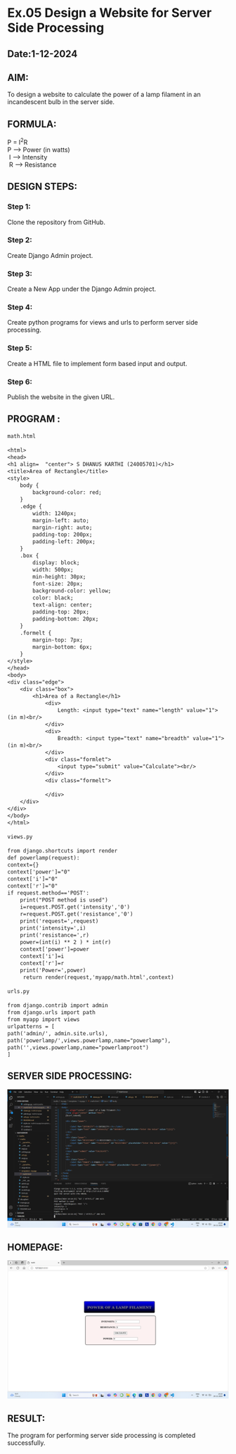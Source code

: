 # Ex.05 Design a Website for Server Side Processing
## Date:1-12-2024

## AIM:
 To design a website to calculate the power of a lamp filament in an incandescent bulb in the server side. 


## FORMULA:
P = I<sup>2</sup>R
<br> P --> Power (in watts)
<br> I --> Intensity
<br> R --> Resistance

## DESIGN STEPS:

### Step 1:
Clone the repository from GitHub.

### Step 2:
Create Django Admin project.

### Step 3:
Create a New App under the Django Admin project.

### Step 4:
Create python programs for views and urls to perform server side processing.

### Step 5:
Create a HTML file to implement form based input and output.

### Step 6:
Publish the website in the given URL.

## PROGRAM :

    math.html

    <html>
    <head>
    <h1 align=	"center"> S DHANUS KARTHI (24005701)</h1>
    <title>Area of Rectangle</title>
    <style>
        body {
            background-color: red;
        }
        .edge {
            width: 1240px;
            margin-left: auto;
            margin-right: auto;
            padding-top: 200px;
            padding-left: 200px;
        }
        .box { 
            display: block;
            width: 500px;
            min-height: 30px;
            font-size: 20px;
            background-color: yellow;
            color: black;
            text-align: center;
            padding-top: 20px;
            padding-bottom: 20px;
        }
        .formelt {
            margin-top: 7px;
            margin-bottom: 6px;
        }
    </style>
    </head>
    <body>
    <div class="edge">
        <div class="box">
            <h1>Area of a Rectangle</h1>
                <div>
                    Length: <input type="text" name="length" value="1"> (in m)<br/>
                </div>
                <div>
                    Breadth: <input type="text" name="breadth" value="1"> (in m)<br/>
                </div>
                <div class="formlet">
                    <input type="submit" value="Calculate"><br/>
                </div>
                <div class="formelt">
                   
                </div>
        </div>
    </div>
    </body>
    </html>

    views.py

    from django.shortcuts import render
    def powerlamp(request): 
    context={} 
    context['power']="0" 
    context['i']="0" 
    context['r']="0" 
    if request.method=='POST': 
        print("POST method is used")
        i=request.POST.get('intensity','0')
        r=request.POST.get('resistance','0')
        print('request=',request) 
        print('intensity=',i) 
        print('resistance=',r) 
        power=(int(i) ** 2 ) * int(r) 
        context['power']=power
        context['i']=i
        context['r']=r 
        print('Power=',power) 
         return render(request,'myapp/math.html',context)

    urls.py

    from django.contrib import admin 
    from django.urls import path 
    from myapp import views 
    urlpatterns = [ 
    path('admin/', admin.site.urls), 
    path('powerlamp/',views.powerlamp,name="powerlamp"),
    path('',views.powerlamp,name="powerlamproot")
    ]
## SERVER SIDE PROCESSING:

![alt text](<Screenshot 2024-11-29 141457-1.png>)

## HOMEPAGE:

![alt text](<Screenshot 2024-11-29 141445-1.png>)

## RESULT:
The program for performing server side processing is completed successfully.

